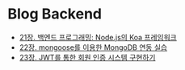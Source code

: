 # Blog Backend

- [21장. 백엔드 프로그래밍: Node.js의 Koa 프레임워크](docs/chapter-21.md)
- [22장. mongoose를 이용한 MongoDB 연동 실습](docs/chapter-22.md)
- [23장. JWT를 통한 회원 인증 시스템 구현하기](docs/chapter-23.md)